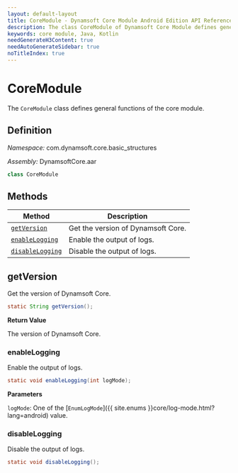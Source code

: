 ```yaml
---
layout: default-layout
title: CoreModule - Dynamsoft Core Module Android Edition API Reference
description: The class CoreModule of Dynamsoft Core Module defines general functions of the core module.
keywords: core module, Java, Kotlin
needGenerateH3Content: true
needAutoGenerateSidebar: true
noTitleIndex: true
---
```


# CoreModule

The `CoreModule` class defines general functions of the core module.

## Definition

*Namespace:* com.dynamsoft.core.basic_structures

*Assembly:* DynamsoftCore.aar

```java
class CoreModule
```

## Methods

| Method | Description |
| ------ |-------------|
| [`getVersion`](#getversion) | Get the version of Dynamsoft Core. |
| [`enableLogging`](#enablelogging) | Enable the output of logs. |
| [`disableLogging`](#disablelogging) | Disable the output of logs. |

## getVersion

Get the version of Dynamsoft Core.

```java
static String getVersion();
```

**Return Value**

The version of Dynamsoft Core.

### enableLogging

Enable the output of logs.

```java
static void enableLogging(int logMode);
```

**Parameters**

`logMode`: One of the [`EnumLogMode`]({{ site.enums }}core/log-mode.html?lang=android) value.

### disableLogging

Disable the output of logs.

```java
static void disableLogging();
```
